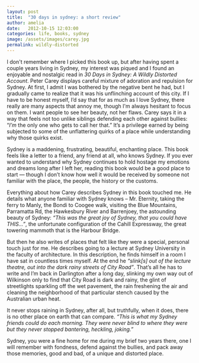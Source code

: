 ```yaml
---
layout: post
title:  "30 days in sydney: a short review"
author: amelia
date:   2012-10-15 12:03:00
categories: life, books, sydney
image: /assets/images/carey.jpg
permalink: wildly-distorted
---
```


I don't remember where I picked this book up, but after having spent a couple years living in Sydney, my interest was piqued and I found an enjoyable and nostalgic read in *30 Days in Sydney: A Wildly Distorted Account*. Peter Carey displays careful mixture of adoration and repulsion for Sydney. At first, I admit I was bothered by the negative bent he had, but I gradually came to realize that it was his unflinching account of this city. If I have to be honest myself, I’d say that for as much as I love Sydney, there really are many aspects that annoy me, though I'm always hesitant to focus on them. I want people to see her beauty, not her flaws. Carey says it in a way that feels not too unlike siblings defending each other against bullies: “*I’m* the only one who gets to call her that.” It’s a privilege earned by being subjected to some of the unflattering quirks of a place while understanding why those quirks exist.

Sydney is a maddening, frustrating, beautiful, enchanting place. This book feels like a letter to a friend, any friend at all, who knows Sydney. If you ever wanted to understand why Sydney continues to hold hostage my emotions and dreams long after I left her, reading this book would be a good place to start — though I don’t know how well it would be received by someone not familiar with the place, the people, the history or the customs.

Everything about how Carey describes Sydney in this book touched me. He details what anyone familiar with Sydney knows – Mr. Eternity, taking the ferry to Manly, the Bondi to Coogee walk, visiting the Blue Mountains, Parramatta Rd, the Hawkesbury River and Barrenjoey, the astounding beauty of Sydney: *“This was the great joy of Sydney, that you could have THIS…”*, the unfortunate configuration of the Cahill Expressway, the great towering mammoth that is the Harbour Bridge. 

But then he also writes of places that felt like they were a special, personal touch just for me. He describes going to a lecture at Sydney University in the faculty of architecture. In this description, he finds himself in a room I have sat in countless times myself. At the end he *“slink[s] out of the lecture theatre, out into the dark rainy streets of City Road”*. That’s all he has to write and I’m back in Darlington after a long day, slinking my own way out of Wilkinson only to find that City Road is dark and rainy, the glint of streetlights sparkling off the wet pavement, the rain freshening the air and cleaning the neighborhood of that particular stench caused by the Australian urban heat.

It never stops raining in Sydney, after all, but truthfully, when it does, there is no other place on earth that can compare. *“This is what my Sydney friends could do each morning. They were never blind to where they were but they never stopped bantering, heckling, joking.”* 

Sydney, you were a fine home for me during my brief two years there, one I will remember with fondness, defend against the bullies, and pack away those memories, good and bad, of a unique and distorted place.